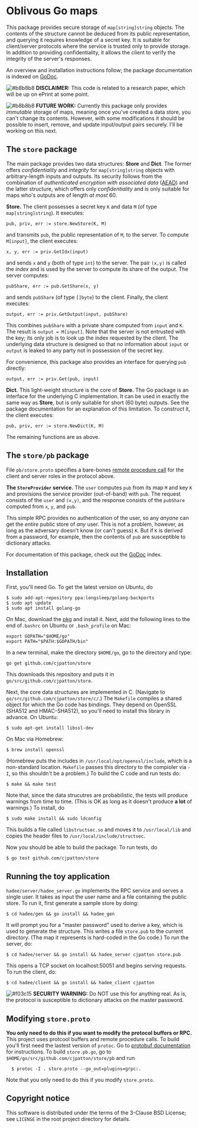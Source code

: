 Oblivous Go maps
================

This package provides secure storage of `map[string]string` objects. The
contents of the structure cannot be deduced from its public representation, and
querying it requires knowledge of a secret key. It is suitable for client/server
protocols where the service is trusted only to provide storage. In addition to
providing confidentiality, it allows the client to verify the integrity of the
server's responses.

An overview and installation instructions follow; the package documentation is
indexed on [GoDoc](http://godoc.org/github.com/cjpatton/store).

![#b8b8b8](https://placehold.it/15/b8b8b8/000000?text=+) **DISCLAIMER:** This
code is related to a research paper, which will be up on ePrint at some point.

![#b8b8b8](https://placehold.it/15/b8b8b8/000000?text=+) **FUTURE WORK:**
Currently this package only provides _immutable_ storage of maps, meaning once
you've created a data store, you can't change its contents. However, with some
modifications it should be possible to insert, remove, and update input/output
pairs securely. I'll be working on this next.

The `store` package
-------------------

The main package provides two data structures: **Store** and **Dict**. The
former offers _confidentiality_ and _integrity_ for `map[string]string` objects
with arbitrary-length inputs and outputs. Its security follows from the
combination of _authenticated encryption with associated data_
([AEAD](https://en.wikipedia.org/wiki/Authenticated_encryption)) and the latter
structure, which offers only _confidentiality_ and is only suitable for maps
who's outputs are of length _at most_ 60.

**Store.**
The client possesses a secret key `K` and data `M` (of type `map[string]string`).
It executes:
```
pub, priv, err := store.NewStore(K, M)
```

and transmits `pub`, the public representation of `M`, to the server.
To compute `M[input]`, the client executes:
```
x, y, err := priv.GetIdx(input)
```

and sends `x` and `y` (both of type `int`) to the server. The pair `(x,y)` is
called the _index_ and is used by the server to compute its share of the
output.  The server computes:
```
pubShare, err := pub.GetShare(x, y)
```
and sends `pubShare` (of type `[]byte`) to the client. Finally, the client
executes:
```
output, err := priv.GetOutput(input, pubShare)
```

This combines `pubShare` with a private share computed from `input` and `K`.
The result is `output = M[input]`.  Note that the server is not entrusted with
the key; its only job is to look up the index requested by the client. The
underlying data structure is designed so that _no_ information about `input` or
`output` is leaked to any party not in possession of the secret key.

For convenience, this package also provides an interface for querying `pub`
directly:
```
output, err := priv.Get(pub, input)
```

**Dict.**
This light-weight structure is the core of **Store.** The Go package is an
interface for the underlying C implementation.  It can be used in exactly the
same way as **Store**, but is only suitable for short (60 byte) outputs. See the
package documentation for an explanation of this limitation. To construct it,
the client executes:
```
pub, priv, err := store.NewDict(K, M)
```

The remaining functions are as above.

The `store/pb` package
----------------------
File `pb/store.proto` specifies a bare-bones [remote procedure
call](http://www.grpc.io/docs/quickstart/go.html) for the client and server
roles in the protocol above.

**The `StoreProvider` service.**
The `user` computes `pub` from its map `M` and key `K` and provisions the
service provider (out-of-band) with `pub`.  The request consists of the `user`
and `(x,y)`, and the response consists of the `pubShare` computed from `x`, `y`,
and `pub`.

This simple RPC provides no authentication of the user, so any *anyone* can get
the *entire* public store of *any* user. This is not a problem, however, as long
as the adversary doesn't know (or can't guess) `K`. But if `K` is derived from a
password, for example, then the contents of `pub` are susceptible to dictionary
attacks.

For documentation of this package, check out the
[GoDoc](http://godoc.org/github.com/cjpatton/store/pb) index.

Installation
------------
First, you'll need Go. To get the latest version on Ubuntu, do

```
$ sudo add-apt-repository ppa:longsleep/golang-backports
$ sudo apt update
$ sudo apt install golang-go
```

On Mac, download the [pkg](https://golang.org/dl/) and install it. Next, add the
following lines to the end of`.bashrc` on Ubuntu or `.bash_profile` on Mac:

```
export GOPATH="$HOME/go"
export PATH="$PATH:$GOPATH/bin"
```

In a new terminal, make the directory `$HOME/go`, go to the directory and type:
```
go get github.com/cjpatton/store
```
This downloads this repository and puts it in
`go/src/github.com/cjpatton/store`.

Next, the core data structures are implemented in C. (Navigate to
`go/src/github.com/cjpatton/store/c/`.)  The `Makefile` compiles a shared object
for which the Go code has bindings. They depend on OpenSSL (SHA512 and
HMAC-SHA512), so you'll need to install this library in advance. On Ubuntu:
```
$ sudo apt-get install libssl-dev
```
On Mac via Homebrew:
```
$ brew install openssl
```
(Homebrew puts the includes in `/usr/local/opt/openssl/include`, which is a
non-standard location. `Makefile` passes this directory to the compioler via
`-I`, so this shouldn't be a problem.) To build the C code and run tests do:
```
$ make && make test
```
Note that, since the data strucutres are probabilistic, the tests will produce
warnings from time to time. (This is OK as long as it doesn't produce **a lot**
of warnings.) To install, do
```
$ sudo make install && sudo ldconfig
```

This builds a file called `libstructsec.so` and moves it to `/usr/local/lib` and
copies the header files to `/usr/local/include/structsec`.

Now you should be able to build the package. To run tests, do
```
$ go test github.com/cjpatton/store
```

Running the toy application
---------------------------
`hadee/server/hadee_server.go` implements the RPC service and serves a single
user. It takes as input the user name and a file containing the public store.
To run it, first generate a sample store by doing:
```
$ cd hadee/gen && go install && hadee_gen
```
It will prompt you for a "master password" used to derive a key, which is used
to generate the structure. This writes a file `store.pub` to the current
directory. (The map it represents is hard-coded in the Go code.) To run the
server, do:
```
$ cd hadee/server && go install && hadee_server cjpatton store.pub
```
This opens a TCP socket on localhost:50051 and begins serving requests. To run
the client, do:
```
$ cd hadee/client && go install && hadee_client cjpatton
```

![#f03c15](https://placehold.it/15/f03c15/000000?text=+) **SECURITY WARNING:**
Do NOT use this for anything real. As is, the protocol is susceptible to
dictionary attacks on the master password.

Modifying `store.proto`
----------------------
**You only need to do this if you want to modify the protocol buffers or RPC.**
This project uses protcool buffers and remote procedure calls. To build you'll
first need the lastest version of `protoc`. Go to [protobuf
documentation](https://developers.google.com/protocol-buffers/docs/gotutorial)
for instructions. To build `store.pb.go`, go to
`$HOME/go/src/github.com/cjpatton/store/pb` and run
```
  $ protoc -I . store.proto --go_out=plugins=grpc:.
```
Note that you only need to do this if you modify `store.proto`.

Copyright notice
----------------
This software is distributed under the terms of the 3-Clause BSD License; see
`LICENSE` in the root project directory for details.
